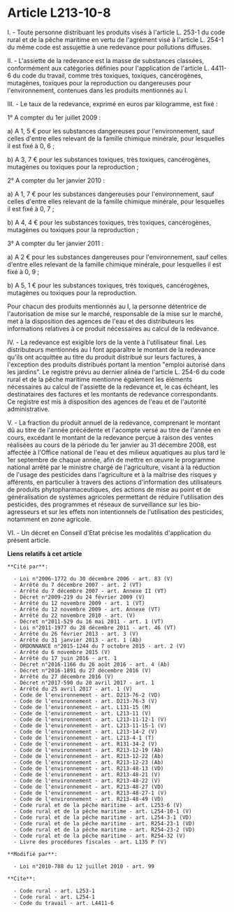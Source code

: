 # Article L213-10-8

I. - Toute personne distribuant les produits visés à l'article L. 253-1 du code rural et de la pêche maritime en vertu de
l'agrément visé à l'article L. 254-1 du même code est assujettie à une redevance pour pollutions diffuses. 

II. - L'assiette de la redevance est la masse de substances classées, conformément aux catégories définies pour l'application
de l'article L. 4411-6 du code du travail, comme très toxiques, toxiques, cancérogènes, mutagènes, toxiques pour la
reproduction ou dangereuses pour l'environnement, contenues dans les produits mentionnés au I. 

III. - Le taux de la redevance, exprimé en euros par kilogramme, est fixé : 

1° A compter du 1er juillet 2009 : 

a) A 1, 5 € pour les substances dangereuses pour l'environnement, sauf celles d'entre elles relevant de la famille chimique
minérale, pour lesquelles il est fixé à 0, 6 ; 

b) A 3, 7 € pour les substances toxiques, très toxiques, cancérogènes, mutagènes ou toxiques pour la reproduction ; 

2° A compter du 1er janvier 2010 : 

a) A 1, 7 € pour les substances dangereuses pour l'environnement, sauf celles d'entre elles relevant de la famille chimique
minérale, pour lesquelles il est fixé à 0, 7 ; 

b) A 4, 4 € pour les substances toxiques, très toxiques, cancérogènes, mutagènes ou toxiques pour la reproduction ; 

3° A compter du 1er janvier 2011 : 

a) A 2 € pour les substances dangereuses pour l'environnement, sauf celles d'entre elles relevant de la famille chimique
minérale, pour lesquelles il est fixé à 0, 9 ; 

b) A 5, 1 € pour les substances toxiques, très toxiques, cancérogènes, mutagènes ou toxiques pour la reproduction. 

Pour chacun des produits mentionnés au I, la personne détentrice de l'autorisation de mise sur le marché, responsable de la
mise sur le marché, met à la disposition des agences de l'eau et des distributeurs les informations relatives à ce produit
nécessaires au calcul de la redevance. 

IV. - La redevance est exigible lors de la vente à l'utilisateur final. Les distributeurs mentionnés au I font apparaître le
montant de la redevance qu'ils ont acquittée au titre du produit distribué sur leurs factures, à l'exception des produits
distribués portant la mention "emploi autorisé dans les jardins". Le registre prévu au dernier alinéa de l'article L. 254-6
du code rural et de la pêche maritime mentionne également les éléments nécessaires au calcul de l'assiette de la redevance
et, le cas échéant, les destinataires des factures et les montants de redevance correspondants. Ce registre est mis à
disposition des agences de l'eau et de l'autorité administrative.

V. - La fraction du produit annuel de la redevance, comprenant le montant dû au titre de l'année précédente et l'acompte
versé au titre de l'année en cours, excédant le montant de la redevance perçue à raison des ventes réalisées au cours de la
période du 1er janvier au 31 décembre 2008, est affectée à l'Office national de l'eau et des milieux aquatiques au plus tard
le 1er septembre de chaque année, afin de mettre en œuvre le programme national arrêté par le ministre chargé de
l'agriculture, visant à la réduction de l'usage des pesticides dans l'agriculture et à la maîtrise des risques y afférents,
en particulier à travers des actions d'information des utilisateurs de produits phytopharmaceutiques, des actions de mise au
point et de généralisation de systèmes agricoles permettant de réduire l'utilisation des pesticides, des programmes et
réseaux de surveillance sur les bio-agresseurs et sur les effets non intentionnels de l'utilisation des pesticides, notamment
en zone agricole. 

VI. - Un décret en Conseil d'Etat précise les modalités d'application du présent article.

**Liens relatifs à cet article**

	**Cité par**:

	  - Loi n°2006-1772 du 30 décembre 2006 - art. 83 (V)
	  - Arrêté du 7 décembre 2007 - art. 2 (VT)
	  - Arrêté du 7 décembre 2007 - art. Annexe II (VT)
	  - Décret n°2009-219 du 24 février 2009 (V)
	  - Arrêté du 12 novembre 2009 - art. 1 (VT)
	  - Arrêté du 12 novembre 2009 - art. Annexe (VT)
	  - Arrêté du 22 novembre 2010 - art. (V)
	  - Décret n°2011-529 du 16 mai 2011 - art. 1 (VT)
	  - Loi n°2011-1977 du 28 décembre 2011 - art. 46 (VT)
	  - Arrêté du 26 février 2013 - art. 3 (V)
	  - Arrêté du 31 janvier 2013 - art. 1 (Ab)
	  - ORDONNANCE n°2015-1244 du 7 octobre 2015 - art. 2 (V)
	  - Arrêté du 6 novembre 2015 (V)
	  - Arrêté du 17 juin 2016 - art. 1
	  - Décret n°2016-1166 du 26 août 2016 - art. 4 (Ab)
	  - Décret n°2016-1891 du 27 décembre 2016 (V)
	  - Arrêté du 27 décembre 2016 (V)
	  - Décret n°2017-590 du 20 avril 2017 - art. 1
	  - Arrêté du 25 avril 2017 - art. 1 (V)
	  - Code de l'environnement - art. D213-76-2 (VD)
	  - Code de l'environnement - art. D213-76-3 (V)
	  - Code de l'environnement - art. L131-15 (M)
	  - Code de l'environnement - art. L213-11 (V)
	  - Code de l'environnement - art. L213-11-12-1 (V)
	  - Code de l'environnement - art. L213-11-15-1 (V)
	  - Code de l'environnement - art. L213-14-2 (V)
	  - Code de l'environnement - art. L213-4-1 (T)
	  - Code de l'environnement - art. R131-34-2 (V)
	  - Code de l'environnement - art. R213-12-19 (Ab)
	  - Code de l'environnement - art. R213-12-22 (Ab)
	  - Code de l'environnement - art. R213-12-23 (Ab)
	  - Code de l'environnement - art. R213-48-13 (VD)
	  - Code de l'environnement - art. R213-48-21 (V)
	  - Code de l'environnement - art. R213-48-22 (V)
	  - Code de l'environnement - art. R213-48-27 (VD)
	  - Code de l'environnement - art. R213-48-27-1 (V)
	  - Code de l'environnement - art. R213-48-49 (VD)
	  - Code rural et de la pêche maritime - art. L253-6 (V)
	  - Code rural et de la pêche maritime - art. L254-10-1 (V)
	  - Code rural et de la pêche maritime - art. L254-3-1 (VD)
	  - Code rural et de la pêche maritime - art. R254-23-1 (VD)
	  - Code rural et de la pêche maritime - art. R254-23-2 (VD)
	  - Code rural et de la pêche maritime - art. R254-32 (V)
	  - Livre des procédures fiscales - art. L135 P (V)

	**Modifié par**:

	  - Loi n°2010-788 du 12 juillet 2010 - art. 99

	**Cite**:

	  - Code rural - art. L253-1
	  - Code rural - art. L254-1
	  - Code du travail - art. L4411-6
